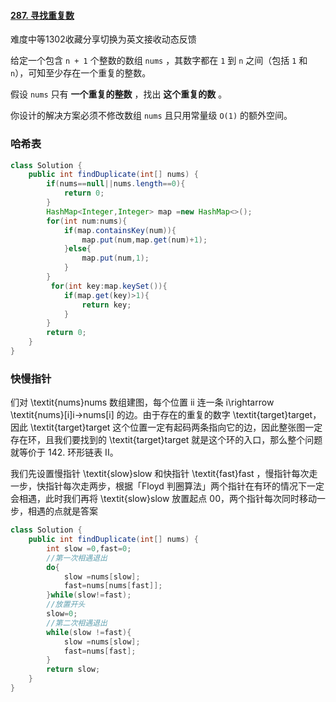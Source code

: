 #### [287. 寻找重复数](https://leetcode-cn.com/problems/find-the-duplicate-number/)

难度中等1302收藏分享切换为英文接收动态反馈

给定一个包含 `n + 1` 个整数的数组 `nums` ，其数字都在 `1` 到 `n` 之间（包括 `1` 和 `n`），可知至少存在一个重复的整数。

假设 `nums` 只有 **一个重复的整数** ，找出 **这个重复的数** 。

你设计的解决方案必须不修改数组 `nums` 且只用常量级 `O(1)` 的额外空间。

### 哈希表

```java
class Solution {
    public int findDuplicate(int[] nums) {
        if(nums==null||nums.length==0){
            return 0;
        }
        HashMap<Integer,Integer> map =new HashMap<>();
        for(int num:nums){
            if(map.containsKey(num)){
                map.put(num,map.get(num)+1);
            }else{
                map.put(num,1);
            }
        }
         for(int key:map.keySet()){
            if(map.get(key)>1){
                return key;
            }
        } 
        return 0;
    }
}
```

### 快慢指针

们对 \textit{nums}nums 数组建图，每个位置 ii 连一条 i\rightarrow \textit{nums}[i]i→nums[i] 的边。由于存在的重复的数字 \textit{target}target，因此 \textit{target}target 这个位置一定有起码两条指向它的边，因此整张图一定存在环，且我们要找到的 \textit{target}target 就是这个环的入口，那么整个问题就等价于 142. 环形链表 II。

我们先设置慢指针 \textit{slow}slow 和快指针 \textit{fast}fast ，慢指针每次走一步，快指针每次走两步，根据「Floyd 判圈算法」两个指针在有环的情况下一定会相遇，此时我们再将 \textit{slow}slow 放置起点 00，两个指针每次同时移动一步，相遇的点就是答案

```java
class Solution {
    public int findDuplicate(int[] nums) {
        int slow =0,fast=0;
        //第一次相遇退出
        do{
            slow =nums[slow];
            fast=nums[nums[fast]];
        }while(slow!=fast);
        //放置开头
        slow=0;
        //第二次相遇退出
        while(slow !=fast){
            slow =nums[slow];
            fast=nums[fast];
        }
        return slow;
    }
}
```

